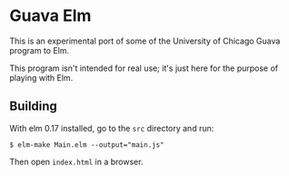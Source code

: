 # Guava Elm

This is an experimental port of some of the University of Chicago Guava program to Elm.

This program isn't intended for real use; it's just here for the purpose of playing with Elm.

## Building

With elm 0.17 installed, go to the `src` directory and run:
```
$ elm-make Main.elm --output="main.js"
```
Then open `index.html` in a browser.
